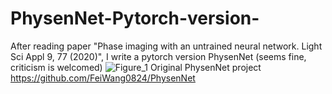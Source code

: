 # PhysenNet-Pytorch-version-
After reading paper "Phase imaging with an untrained neural network. Light Sci Appl 9, 77 (2020)", I write a pytorch version PhysenNet (seems fine, criticism is welcomed)
![Figure_1](https://user-images.githubusercontent.com/65407325/163389481-823fd0d6-bf87-4f77-836b-92cf2938f828.png)
Original PhysenNet project https://github.com/FeiWang0824/PhysenNet
